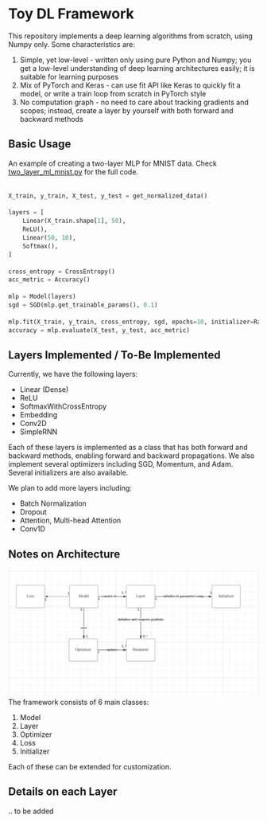 # Toy DL Framework

This repository implements a deep learning algorithms from scratch, using Numpy only. Some characteristics are: 


1. Simple, yet low-level - written only using pure Python and Numpy; you get a low-level understanding of deep learning architectures easily; it is suitable for learning purposes
2. Mix of PyTorch and Keras - can use fit API like Keras to quickly fit a model, or write a train loop from scratch in PyTorch style
3. No computation graph - no need to care about tracking gradients and scopes; instead, create a layer by yourself with both forward and backward methods

## Basic Usage
An example of creating a two-layer MLP for MNIST data. Check [two_layer_ml_mnist.py](https://github.com/superleesa/toy_dl_framework/blob/main/examples/two_layer_mlp_mnist.py) for the full code.
```python

X_train, y_train, X_test, y_test = get_normalized_data()

layers = [
    Linear(X_train.shape[1], 50),
    ReLU(),
    Linear(50, 10),
    Softmax(),
]

cross_entropy = CrossEntropy()
acc_metric = Accuracy()

mlp = Model(layers)
sgd = SGD(mlp.get_trainable_params(), 0.1)

mlp.fit(X_train, y_train, cross_entropy, sgd, epochs=10, initializer=RandomInitializer())
accuracy = mlp.evaluate(X_test, y_test, acc_metric)
```

## Layers Implemented / To-Be Implemented
Currently, we have the following layers:
- Linear (Dense)
- ReLU
- SoftmaxWithCrossEntropy
- Embedding
- Conv2D
- SimpleRNN

Each of these layers is implemented as a class that has both forward and backward methods, enabling forward and backward propagations. We also implement several optimizers including SGD, Momentum, and Adam. Several initializers are also available.


We plan to add more layers including:
- Batch Normalization
- Dropout
- Attention, Multi-head Attention
- Conv1D

## Notes on Architecture
![img.png](imgs/framework_architecture.png)
The framework consists of 6 main classes:
1. Model
2. Layer
3. Optimizer
4. Loss
5. Initializer

Each of these can be extended for customization. 

## Details on each Layer
.. to be added